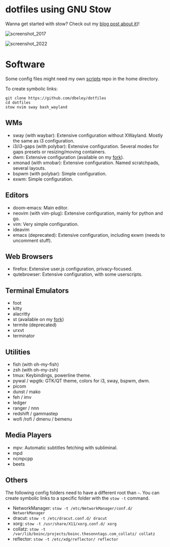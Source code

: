 # dotfiles using GNU Stow

Wanna get started with stow? Check out my [blog post about it](https://dbeley.ovh/en/post/2021/01/09/easily-manage-your-linux-config-files-with-stow/))!

![screenshot_2017](https://raw.githubusercontent.com/dbeley/dotfiles/master/screenshot_2017.png)

![screenshot_2022](https://raw.githubusercontent.com/dbeley/dotfiles/master/screenshot_2022.png)

# Software

Some config files might need my own [scripts](https://github.com/dbeley/scripts) repo in the home directory.

To create symbolic links:
```
git clone https://github.com/dbeley/dotfiles
cd dotfiles
stow nvim sway bash_wayland
```

## WMs

* sway (with waybar): Extensive configuration without XWayland. Mostly the same as i3 configuration.
* i3/i3-gaps (with polybar): Extensive configuration. Several modes for gaps presets or resizing/moving containers.
* dwm: Extensive configuration (available on my [fork](https://github.com/dbeley/dwm)).
* xmonad (with xmobar): Extensive configuration. Named scratchpads, several layouts.
* bspwm (with polybar): Simple configuration.
* exwm: Simple configuration.

## Editors

* doom-emacs: Main editor.
* neovim (with vim-plug): Extensive configuration, mainly for python and go.
* vim: Very simple configuration.
* ideavim
* emacs (deprecated): Extensive configuration, including exwm (needs to uncomment stuff).

## Web Browsers

* firefox: Extensive user.js configuration, privacy-focused.
* qutebrowser: Extensive configuration, with some userscripts.

## Terminal Emulators

* foot
* kitty
* alacritty
* st (available on my [fork](https://github.com/dbeley/st))
* termite (deprecated)
* urxvt
* terminator


## Utilities

* fish (with oh-my-fish)
* zsh (with oh-my-zsh)
* tmux: Keybindings, powerline theme.
* pywal / wpgtk: GTK/QT theme, colors for i3, sway, bspwm, dwm.
* picom
* dunst / mako
* feh / imv
* ledger
* ranger / nnn
* redshift / gammastep
* wofi /rofi / dmenu / bemenu

## Media Players

* mpv: Automatic subtitles fetching with subliminal.
* mpd
* ncmpcpp
* beets

## Others

The following config folders need to have a different root than `~`. You can create symbolic links to a specific folder with the `stow -t` command.
* NetworkManager: `stow -t /etc/NetworkManager/conf.d/ NetworkManager`
* dracut: `stow -t /etc/dracut.conf.d/ dracut`
* xorg: `stow -t /usr/share/X11/xorg.conf.d/ xorg`
* collatz: `stow -t /var/lib/boinc/projects/boinc.thesonntags.com_collatz/ collatz`
* reflector: `stow -t /etc/xdg/reflector/ reflector`
